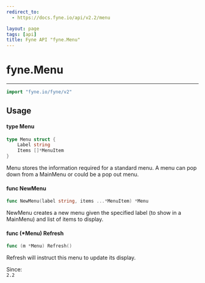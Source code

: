 ```yaml
---
redirect_to:
  - https://docs.fyne.io/api/v2.2/menu

layout: page
tags: [api]
title: Fyne API "fyne.Menu"
---
```



# fyne.Menu
---
```go
import "fyne.io/fyne/v2"
```

## Usage

#### type Menu

```go
type Menu struct {
	Label string
	Items []*MenuItem
}
```

Menu stores the information required for a standard menu. A menu can pop down from a MainMenu or could be a pop out menu.

#### func  NewMenu

```go
func NewMenu(label string, items ...*MenuItem) *Menu
```
NewMenu creates a new menu given the specified label (to show in a MainMenu) and list of items to display.

#### func (*Menu) Refresh

```go
func (m *Menu) Refresh()
```
Refresh will instruct this menu to update its display.


<div class="since">Since: <code>
2.2</code></div>
